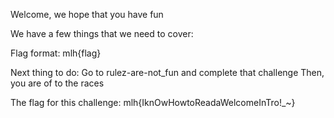Welcome, we hope that you have fun

We have a few things that we need to cover:

Flag format:
mlh{flag}

Next thing to do:
Go to rulez-are-not_fun and complete that challenge
Then, you are of to the races

The flag for this challenge:
mlh{IknOwHowtoReadaWelcomeInTro!_~}
